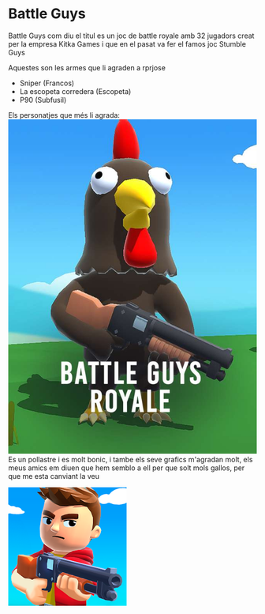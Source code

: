 # Battle Guys
Battle Guys com diu el titul es un joc de battle royale amb 32 jugadors creat per la empresa Kitka Games i que en el pasat va fer el famos joc Stumble Guys


Aquestes son les armes que li agraden a rprjose
- Sniper (Francos)
- La escopeta corredera (Escopeta)
- P90 (Subfusil)


Els personatjes que més li agrada: 
![](Imatges/skinbg.jpeg)
Es un pollastre i es molt bonic, i tambe els seve grafics m'agradan molt, els meus amics em diuen que hem semblo a ell per que solt mols gallos, per que me esta canviant la veu 


![imatge](Imatges/battleguys.jpeg)



